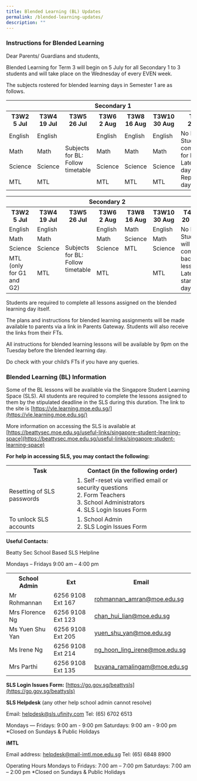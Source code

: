 ```yaml
---
title: Blended Learning (BL) Updates
permalink: /blended-learning-updates/
description: ""
---
```

### **Instructions for Blended Learning**

Dear Parents/ Guardians and students,

Blended Learning for Term 3 will begin on 5 July for all Secondary 1 to 3 students and will take place on the Wednesday of every EVEN week.

The subjects rostered for blended learning days in Semester 1 are as follows.

<table cellpadding="0" cellspacing="0">
  <tbody><tr>
		<th width="100%" colspan="7"><b>Secondary 1</b>
  </th></tr>
  <tr>
    <th width="14%">T3W2<br>
      5 Jul</th>
    <th width="14%">T3W4<br>
      19 Jul</th>
    <th width="14%">T3W5<br>
      26 Jul</th>
    <th width="14%">T3W6<br>
      2 Aug</th>
    <th width="14%">T3W8<br>
      16 Aug</th>
    <th width="14%">T3W10<br>
      30 Aug</th>
    <th width="14%">T4 W2<br>
      20 Sept</th>
  </tr>
  <tr>
    <td>English</td>
    <td>English</td>
    <td rowspan="4">Subjects for BL: Follow timetable</td>
    <td>English</td>
    <td>English</td>
    <td>English</td>
    <td rowspan="4">No BL. <br>
      Students will come back for lessons. <br>
      Late start day. <br>
      Replacement day TBC.&nbsp;</td>
  </tr>
  <tr>
    <td>Math</td>
    <td>Math</td>
    <td>Math</td>
    <td>Math</td>
    <td>Math</td>
  </tr>
  <tr>
    <td>Science</td>
    <td>Science</td>
    <td>Science</td>
    <td>Science</td>
    <td>Science</td>
  </tr>
  <tr>
    <td>MTL</td>
    <td>MTL</td>
    <td>MTL</td>
    <td>MTL</td>
    <td>MTL</td>
  </tr>
</tbody></table>

<table cellpadding="0" cellspacing="0">
  <tbody><tr>
    <th width="100%" colspan="7">Secondary 2</th>
  </tr>
  <tr>
    <th width="14%">T3W2<br>
      5 Jul</th>
    <th width="14%">T3W4<br>
      19 Jul</th>
    <th width="14%">T3W5<br>
      26 Jul</th>
    <th width="14%">T3W6<br>
      2 Aug</th>
    <th width="14%">T3W8<br>
      16 Aug</th>
    <th width="14%">T3W10<br>
      30 Aug</th>
    <th width="14%">T4 W2<br>
      20 Sept</th>
  </tr>
  <tr>
    <td>English</td>
    <td>English</td>
    <td rowspan="4">Subjects for BL: Follow timetable</td>
    <td>English</td>
    <td>Math</td>
    <td>English</td>
    <td rowspan="4">No BL. <br>
      Students will come back for lessons. <br>
      Late start day. <br></td>
  </tr>
  <tr>
    <td>Math</td>
    <td>Math</td>
    <td>Math</td>
    <td>Science</td>
    <td>Math</td>
  </tr>
  <tr>
    <td>Science</td>
    <td>Science</td>
    <td>Science</td>
    <td>MTL</td>
    <td>Science</td>
  </tr>
  <tr>
    <td>MTL (only for    G1 and G2)</td>
    <td>MTL</td>
    <td>MTL</td>
    <td>&nbsp;</td>
    <td>MTL</td>
  </tr>
</tbody></table>

Students are required to complete all lessons assigned on the blended learning day itself.

The plans and instructions for blended learning assignments will be made available to parents via a link in Parents Gateway. Students will also receive the links from their FTs.

All instructions for blended learning lessons will be available by 9pm on the Tuesday before the blended learning day.

Do check with your child’s FTs if you have any queries.

### **Blended Learning (BL) Information**

Some of the BL lessons will be available via the Singapore Student Learning Space (SLS). All students are required to complete the lessons assigned to them by the stipulated deadline in the SLS during this duration. The link to the site is [https://vle.learning.moe.edu.sg/](https://vle.learning.moe.edu.sg/)

More information on accessing the SLS is available at [https://beattysec.moe.edu.sg/useful-links/singapore-student-learning-space](https://beattysec.moe.edu.sg/useful-links/singapore-student-learning-space)

**For help in accessing SLS, you may contact the following:**

<table cellspacing="0">
	<tbody>
		<tr>
			<th>Task</th>
			<th>Contact (in the following order)</th>
		</tr>
		<tr>
			<td>Resetting of SLS passwords</td>
			<td>1. Self-reset via verified email or security questions&nbsp;<br>
			2. Form Teachers&nbsp;<br>
			3. School Administrators<br>
			4. SLS Login Issues Form</td>
		</tr>
		<tr>
			<td>To unlock SLS accounts</td>
			<td>1. School Admin<br>
			2. SLS Login Issues Form</td>
		</tr>
	</tbody>
</table>

**Useful Contacts:**

Beatty Sec School Based SLS Helpline

Mondays – Fridays 9:00 am – 4:00 pm
<table cellspacing="0">
	<tbody>
		<tr>
			<th>School Admin</th>
			<th>Ext</th>
			<th>Email</th>
		</tr>
		<tr>
			<td>Mr Rohmannan</td>
			<td>6256 9108 Ext 167</td>
			<td><a href="mailto:rohmannan_amran@moe.edu.sg" target="">rohmannan_amran@moe.edu.sg</a></td>
		</tr>
		<tr>
			<td>Mrs Florence Ng</td>
			<td>6256 9108 Ext 123</td>
			<td><a href="mailto:chan_hui_lian@moe.edu.sg" target="">chan_hui_lian@moe.edu.sg</a></td>
		</tr>
		<tr>
			<td>Ms Yuen Shu Yan</td>
			<td>6256 9108 Ext 205</td>
			<td><a href="mailto:yuen_shu_yan@moe.edu.sg" target="">yuen_shu_yan@moe.edu.sg</a></td>
		</tr>
		<tr>
			<td>Ms Irene Ng</td>
			<td>6256 9108 Ext&nbsp;214</td>
			<td><a href="mailto:ng_hoon_ling_irene@moe.edu.sg" target="">ng_hoon_ling_irene@moe.edu.sg</a></td>
		</tr>
		<tr>
			<td>Mrs Parthi</td>
			<td>6256 9108 Ext 135</td>
			<td><a href="mailto:buvana_ramalingam@moe.edu.sg" target="">buvana_ramalingam@moe.edu.sg</a></td>
		</tr>
	</tbody>
</table>


**SLS Login Issues Form:** [https://go.gov.sg/beattysls](https://go.gov.sg/beattysls)



**SLS Helpdesk** (any other help school admin cannot resolve)

Email: [helpdesk@sls.ufinity.com](mailto:helpdesk@sls.ufinity.com)
Tel: (65) 6702 6513

Mondays ― Fridays: 9:00 am - 9:00 pm
Saturdays: 9:00 am - 9:00 pm
*Closed on Sundays &amp; Public Holidays 

**iMTL**

Email address:  [helpdesk@mail-imtl.moe.edu.sg](mailto:helpdesk@mail-imtl.moe.edu.sg)
Tel:  (65) 6848 8900

Operating Hours
Mondays to Fridays: 7:00 am – 7:00 pm
Saturdays: 7:00 am – 2:00 pm 
*Closed on Sundays &amp; Public Holidays